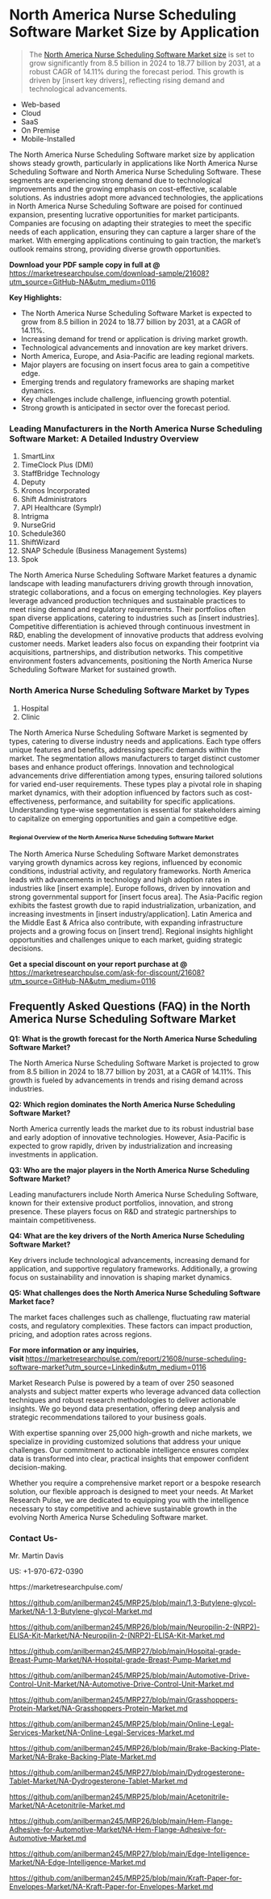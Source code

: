 <h1>North America Nurse Scheduling Software Market&nbsp;Size by Application</h1><blockquote><p>The <a href="https://marketresearchpulse.com/download-sample/21608?utm_source=GitHub-NA&amp;utm_medium=0116">North America Nurse Scheduling Software Market size</a> is set to grow significantly from 8.5 billion in 2024 to 18.77 billion by 2031, at a robust CAGR of 14.11% during the forecast period. This growth is driven by [insert key drivers], reflecting rising demand and technological advancements.</p></blockquote><ul><li>Web-based<li> Cloud<li> SaaS<li> On Premise<li> Mobile-Installed</li></ul><p>The North America Nurse Scheduling Software market size by application shows steady growth, particularly in applications like North America Nurse Scheduling Software and North America Nurse Scheduling Software. These segments are experiencing strong demand due to technological improvements and the growing emphasis on cost-effective, scalable solutions. As industries adopt more advanced technologies, the applications in North America Nurse Scheduling Software are poised for continued expansion, presenting lucrative opportunities for market participants. Companies are focusing on adapting their strategies to meet the specific needs of each application, ensuring they can capture a larger share of the market. With emerging applications continuing to gain traction, the market’s outlook remains strong, providing diverse growth opportunities.</p><p><strong>Download your PDF sample copy in full at @ </strong><a href="https://marketresearchpulse.com/download-sample/21608?utm_source=GitHub-NA&amp;utm_medium=0116">https://marketresearchpulse.com/download-sample/21608?utm_source=GitHub-NA&amp;utm_medium=0116</a></p><p><strong>Key Highlights: </strong></p><ul><li>The North America Nurse Scheduling Software Market is expected to grow from 8.5 billion in 2024 to 18.77 billion by 2031, at a CAGR of 14.11%.</li><li>Increasing demand for trend or application is driving market growth.</li><li>Technological advancements and innovation are key market drivers.</li><li>North America, Europe, and Asia-Pacific are leading regional markets.</li><li>Major players are focusing on insert focus area to gain a competitive edge.</li><li>Emerging trends and regulatory frameworks are shaping market dynamics.</li><li>Key challenges include challenge, influencing growth potential.</li><li>Strong growth is anticipated in sector over the forecast period.</li></ul><h3>Leading Manufacturers in the North America Nurse Scheduling Software Market: A Detailed Industry Overview</h3><ol><li>SmartLinx</li><li>TimeClock Plus (DMI)</li><li>StaffBridge Technology</li><li>Deputy</li><li>Kronos Incorporated</li><li>Shift Administrators</li><li>API Healthcare (Symplr)</li><li>Intrigma</li><li>NurseGrid</li><li>Schedule360</li><li>ShiftWizard</li><li>SNAP Schedule (Business Management Systems)</li><li>Spok</li></ol><div class="flex max-w-full flex-col flex-grow"><div class="min-h-8 text-message flex w-full flex-col items-end gap-2 whitespace-normal break-words [.text-message+&amp;]:mt-5" dir="auto" data-message-author-role="assistant" data-message-id="fd8432e4-4910-450d-b182-61b7bfb0a01f" data-message-model-slug="gpt-4o"><div class="flex w-full flex-col gap-1 empty:hidden first:pt-[3px]"><div class="markdown prose w-full break-words dark:prose-invert light"><p>The North America Nurse Scheduling Software Market features a dynamic landscape with leading manufacturers driving growth through innovation, strategic collaborations, and a focus on emerging technologies. Key players leverage advanced production techniques and sustainable practices to meet rising demand and regulatory requirements. Their portfolios often span diverse applications, catering to industries such as [insert industries]. Competitive differentiation is achieved through continuous investment in R&amp;D, enabling the development of innovative products that address evolving customer needs. Market leaders also focus on expanding their footprint via acquisitions, partnerships, and distribution networks. This competitive environment fosters advancements, positioning the North America Nurse Scheduling Software Market for sustained growth.</p></div></div></div></div><h3>North America Nurse Scheduling Software Market by Types</h3><ol><li>Hospital<li> Clinic</li></ol><div class="flex max-w-full flex-col flex-grow"><div class="min-h-8 text-message flex w-full flex-col items-end gap-2 whitespace-normal break-words [.text-message+&amp;]:mt-5" dir="auto" data-message-author-role="assistant" data-message-id="084470be-0bb7-4664-bddf-5156b4f41249" data-message-model-slug="gpt-4o-mini"><div class="flex w-full flex-col gap-1 empty:hidden first:pt-[3px]"><div class="markdown prose w-full break-words dark:prose-invert light"><p>The North America Nurse Scheduling Software Market is segmented by types, catering to diverse industry needs and applications. Each type offers unique features and benefits, addressing specific demands within the market. The segmentation allows manufacturers to target distinct customer bases and enhance product offerings. Innovation and technological advancements drive differentiation among types, ensuring tailored solutions for varied end-user requirements. These types play a pivotal role in shaping market dynamics, with their adoption influenced by factors such as cost-effectiveness, performance, and suitability for specific applications. Understanding type-wise segmentation is essential for stakeholders aiming to capitalize on emerging opportunities and gain a competitive edge.</p></div></div></div></div><h3><span style="font-size: 11px;">Regional Overview of the North America Nurse Scheduling Software Market</span></h3><div class="flex max-w-full flex-col flex-grow"><div class="min-h-8 text-message flex w-full flex-col items-end gap-2 whitespace-normal break-words [.text-message+&amp;]:mt-5" dir="auto" data-message-author-role="assistant" data-message-id="e9038762-ce64-4e30-91c9-9bd413514231" data-message-model-slug="gpt-4o-mini"><div class="flex w-full flex-col gap-1 empty:hidden first:pt-[3px]"><div class="markdown prose w-full break-words dark:prose-invert light"><p>The North America Nurse Scheduling Software Market demonstrates varying growth dynamics across key regions, influenced by economic conditions, industrial activity, and regulatory frameworks. North America leads with advancements in technology and high adoption rates in industries like [insert example]. Europe follows, driven by innovation and strong governmental support for [insert focus area]. The Asia-Pacific region exhibits the fastest growth due to rapid industrialization, urbanization, and increasing investments in [insert industry/application]. Latin America and the Middle East &amp; Africa also contribute, with expanding infrastructure projects and a growing focus on [insert trend]. Regional insights highlight opportunities and challenges unique to each market, guiding strategic decisions.</p></div></div></div></div><p><strong>Get a special discount on your report purchase at @ </strong><a href="https://marketresearchpulse.com/ask-for-discount/21608?utm_source=GitHub-NA&amp;utm_medium=0116">https://marketresearchpulse.com/ask-for-discount/21608?utm_source=GitHub-NA&amp;utm_medium=0116</a></p><h2>Frequently Asked Questions (FAQ) in the North America Nurse Scheduling Software Market</h2><p><strong>Q1: What is the growth forecast for the North America Nurse Scheduling Software Market?</strong></p><p>The North America Nurse Scheduling Software Market is projected to grow from 8.5 billion in 2024 to 18.77 billion by 2031, at a CAGR of 14.11%. This growth is fueled by advancements in trends and rising demand across industries.</p><p><strong>Q2: Which region dominates the North America Nurse Scheduling Software Market?</strong></p><p>North America currently leads the market due to its robust industrial base and early adoption of innovative technologies. However, Asia-Pacific is expected to grow rapidly, driven by industrialization and increasing investments in application.</p><p><strong>Q3: Who are the major players in the North America Nurse Scheduling Software Market?</strong></p><p>Leading manufacturers include North America Nurse Scheduling Software, known for their extensive product portfolios, innovation, and strong presence. These players focus on R&amp;D and strategic partnerships to maintain competitiveness.</p><p><strong>Q4: What are the key drivers of the North America Nurse Scheduling Software Market?</strong></p><p>Key drivers include technological advancements, increasing demand for application, and supportive regulatory frameworks. Additionally, a growing focus on sustainability and innovation is shaping market dynamics.</p><p><strong>Q5: What challenges does the North America Nurse Scheduling Software Market face?</strong></p><p>The market faces challenges such as challenge, fluctuating raw material costs, and regulatory complexities. These factors can impact production, pricing, and adoption rates across regions.</p><p><strong>For more information or any inquiries, visit&nbsp;</strong><a href="https://marketresearchpulse.com/report/21608/nurse-scheduling-software-market?utm_source=Linkedin&utm_medium=0116">https://marketresearchpulse.com/report/21608/nurse-scheduling-software-market?utm_source=Linkedin&utm_medium=0116</a></p><p>Market Research Pulse is powered by a team of over 250 seasoned analysts and subject matter experts who leverage advanced data collection techniques and robust research methodologies to deliver actionable insights. We go beyond data presentation, offering deep analysis and strategic recommendations tailored to your business goals.</p><p>With expertise spanning over 25,000 high-growth and niche markets, we specialize in providing customized solutions that address your unique challenges. Our commitment to actionable intelligence ensures complex data is transformed into clear, practical insights that empower confident decision-making.</p><p>Whether you require a comprehensive market report or a bespoke research solution, our flexible approach is designed to meet your needs. At Market Research Pulse, we are dedicated to equipping you with the intelligence necessary to stay competitive and achieve sustainable growth in the evolving North America Nurse Scheduling Software market.</p><h3><strong>Contact Us-</strong></h3><p>Mr. Martin Davis</p><p>US: +1-970-672-0390</p><p>https://marketresearchpulse.com/</p><p><a href="https://github.com/anilberman245/MRP25/blob/main/1,3-Butylene-glycol-Market/NA-1,3-Butylene-glycol-Market.md">https://github.com/anilberman245/MRP25/blob/main/1,3-Butylene-glycol-Market/NA-1,3-Butylene-glycol-Market.md</a></p><p><a href="https://github.com/anilberman245/MRP26/blob/main/Neuropilin-2-(NRP2)-ELISA-Kit-Market/NA-Neuropilin-2-(NRP2)-ELISA-Kit-Market.md">https://github.com/anilberman245/MRP26/blob/main/Neuropilin-2-(NRP2)-ELISA-Kit-Market/NA-Neuropilin-2-(NRP2)-ELISA-Kit-Market.md</a></p><p><a href="https://github.com/anilberman245/MRP27/blob/main/Hospital-grade-Breast-Pump-Market/NA-Hospital-grade-Breast-Pump-Market.md">https://github.com/anilberman245/MRP27/blob/main/Hospital-grade-Breast-Pump-Market/NA-Hospital-grade-Breast-Pump-Market.md</a></p><p><a href="https://github.com/anilberman245/MRP25/blob/main/Automotive-Drive-Control-Unit-Market/NA-Automotive-Drive-Control-Unit-Market.md">https://github.com/anilberman245/MRP25/blob/main/Automotive-Drive-Control-Unit-Market/NA-Automotive-Drive-Control-Unit-Market.md</a></p><p><a href="https://github.com/anilberman245/MRP27/blob/main/Grasshoppers-Protein-Market/NA-Grasshoppers-Protein-Market.md">https://github.com/anilberman245/MRP27/blob/main/Grasshoppers-Protein-Market/NA-Grasshoppers-Protein-Market.md</a></p><p><a href="https://github.com/anilberman245/MRP25/blob/main/Online-Legal-Services-Market/NA-Online-Legal-Services-Market.md">https://github.com/anilberman245/MRP25/blob/main/Online-Legal-Services-Market/NA-Online-Legal-Services-Market.md</a></p><p><a href="https://github.com/anilberman245/MRP26/blob/main/Brake-Backing-Plate-Market/NA-Brake-Backing-Plate-Market.md">https://github.com/anilberman245/MRP26/blob/main/Brake-Backing-Plate-Market/NA-Brake-Backing-Plate-Market.md</a></p><p><a href="https://github.com/anilberman245/MRP27/blob/main/Dydrogesterone-Tablet-Market/NA-Dydrogesterone-Tablet-Market.md">https://github.com/anilberman245/MRP27/blob/main/Dydrogesterone-Tablet-Market/NA-Dydrogesterone-Tablet-Market.md</a></p><p><a href="https://github.com/anilberman245/MRP25/blob/main/Acetonitrile-Market/NA-Acetonitrile-Market.md">https://github.com/anilberman245/MRP25/blob/main/Acetonitrile-Market/NA-Acetonitrile-Market.md</a></p><p><a href="https://github.com/anilberman245/MRP26/blob/main/Hem-Flange-Adhesive-for-Automotive-Market/NA-Hem-Flange-Adhesive-for-Automotive-Market.md">https://github.com/anilberman245/MRP26/blob/main/Hem-Flange-Adhesive-for-Automotive-Market/NA-Hem-Flange-Adhesive-for-Automotive-Market.md</a></p><p><a href="https://github.com/anilberman245/MRP27/blob/main/Edge-Intelligence-Market/NA-Edge-Intelligence-Market.md">https://github.com/anilberman245/MRP27/blob/main/Edge-Intelligence-Market/NA-Edge-Intelligence-Market.md</a></p><p><a href="https://github.com/anilberman245/MRP25/blob/main/Kraft-Paper-for-Envelopes-Market/NA-Kraft-Paper-for-Envelopes-Market.md">https://github.com/anilberman245/MRP25/blob/main/Kraft-Paper-for-Envelopes-Market/NA-Kraft-Paper-for-Envelopes-Market.md</a></p>
